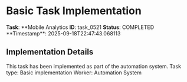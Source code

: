 # Basic Task Implementation

**Task**: **Mobile Analytics
**ID**: task_0521
**Status**: COMPLETED
**Timestamp\*\*: 2025-09-18T22:47:43.068113

## Implementation Details

This task has been implemented as part of the automation system.
Task type: Basic implementation
Worker: Automation System
